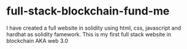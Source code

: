 # full-stack-blockchain-fund-me
I have created a full website in solidity using html, css, javascript and hardhat as solidity famework. This is my first full stack website in blockchain AKA web 3.0
